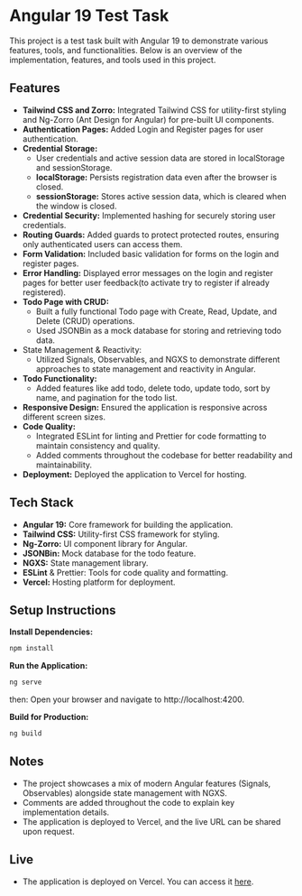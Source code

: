 # Angular 19 Test Task

This project is a test task built with Angular 19 to demonstrate various features, tools, and functionalities. Below is an overview of the implementation, features, and tools used in this project.

## Features

- **Tailwind CSS and Zorro:** Integrated Tailwind CSS for utility-first styling and Ng-Zorro (Ant Design for Angular) for pre-built UI components.
- **Authentication Pages:** Added Login and Register pages for user authentication.
- **Credential Storage:**
  - User credentials and active session data are stored in localStorage and sessionStorage.
  - **localStorage:** Persists registration data even after the browser is closed.
  - **sessionStorage:** Stores active session data, which is cleared when the window is closed.
- **Credential Security:** Implemented hashing for securely storing user credentials.
- **Routing Guards:** Added guards to protect protected routes, ensuring only authenticated users can access them.
- **Form Validation:** Included basic validation for forms on the login and register pages.
- **Error Handling:** Displayed error messages on the login and register pages for better user feedback(to activate try to register if already registered).
- **Todo Page with CRUD:**
  - Built a fully functional Todo page with Create, Read, Update, and Delete (CRUD) operations.
  - Used JSONBin as a mock database for storing and retrieving todo data.
- State Management & Reactivity:
  - Utilized Signals, Observables, and NGXS to demonstrate different approaches to state management and reactivity in Angular.
- **Todo Functionality:**
  - Added features like add todo, delete todo, update todo, sort by name, and pagination for the todo list.
- **Responsive Design:** Ensured the application is responsive across different screen sizes.
- **Code Quality:**
  - Integrated ESLint for linting and Prettier for code formatting to maintain consistency and quality.
  - Added comments throughout the codebase for better readability and maintainability.
- **Deployment:** Deployed the application to Vercel for hosting.

## Tech Stack

- **Angular 19:** Core framework for building the application.
- **Tailwind CSS:** Utility-first CSS framework for styling.
- **Ng-Zorro:** UI component library for Angular.
- **JSONBin:** Mock database for the todo feature.
- **NGXS:** State management library.
- **ESLint** & Prettier: Tools for code quality and formatting.
- **Vercel:** Hosting platform for deployment.

## Setup Instructions

**Install Dependencies:**

```bash
npm install
```

**Run the Application:**

```bash
ng serve
```

then: Open your browser and navigate to http://localhost:4200.

**Build for Production:**

```bash
ng build
```

## Notes

- The project showcases a mix of modern Angular features (Signals, Observables) alongside state management with NGXS.
- Comments are added throughout the code to explain key implementation details.
- The application is deployed to Vercel, and the live URL can be shared upon request.

## Live
- The application is deployed on Vercel. You can access it [here](https://ngorganizer.vercel.app/).
